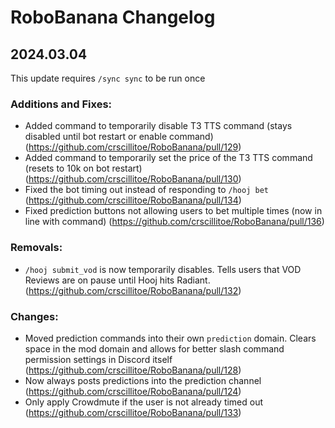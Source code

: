 # RoboBanana Changelog
## 2024.03.04
This update requires `/sync sync` to be run once
### Additions and Fixes:
- Added command to temporarily disable T3 TTS command (stays disabled until bot restart or enable command) (https://github.com/crscillitoe/RoboBanana/pull/129)
- Added command to temporarily set the price of the T3 TTS command (resets to 10k on bot restart) (https://github.com/crscillitoe/RoboBanana/pull/130)
- Fixed the bot timing out instead of responding to `/hooj bet` (https://github.com/crscillitoe/RoboBanana/pull/134)
- Fixed prediction buttons not allowing users to bet multiple times (now in line with command) (https://github.com/crscillitoe/RoboBanana/pull/136)

### Removals:
- `/hooj submit_vod` is now temporarily disables. Tells users that VOD Reviews are on pause until Hooj hits Radiant. (https://github.com/crscillitoe/RoboBanana/pull/132)

### Changes:
- Moved prediction commands into their own `prediction` domain. Clears space in the mod domain and allows for better slash command permission settings in Discord itself (https://github.com/crscillitoe/RoboBanana/pull/128)
- Now always posts predictions into the prediction channel (https://github.com/crscillitoe/RoboBanana/pull/124)
- Only apply Crowdmute if the user is not already timed out (https://github.com/crscillitoe/RoboBanana/pull/133)

